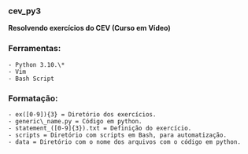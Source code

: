 ### cev\_py3

**Resolvendo exercícios do CEV (Curso em Vídeo)**

### Ferramentas:
	- Python 3.10.\*
	- Vim
	- Bash Script

### Formatação:
	- ex([0-9]){3} = Diretório dos exercícios.
	- generic\_name.py = Código em python.
	- statement_([0-9]{3}).txt = Definição do exercício.
	- scripts = Diretório com scripts em Bash, para automatização.
	- data = Diretório com o nome dos arquivos com o código em python.
